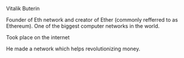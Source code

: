 Vitalik Buterin

Founder of Eth network and creator of Ether (commonly refferred to as Ethereum). One of the biggest computer networks in the world. 

Took place on the internet

He made a network which helps revolutionizing money.